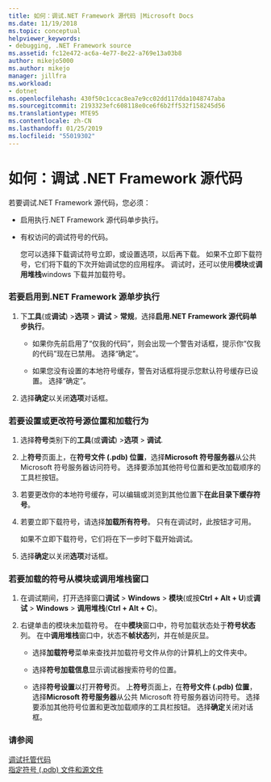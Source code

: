 ```yaml
---
title: 如何：调试.NET Framework 源代码 |Microsoft Docs
ms.date: 11/19/2018
ms.topic: conceptual
helpviewer_keywords:
- debugging, .NET Framework source
ms.assetid: fc12e472-ac6a-4e77-8e22-a769e13a03b8
author: mikejo5000
ms.author: mikejo
manager: jillfra
ms.workload:
- dotnet
ms.openlocfilehash: 430f50c1ccac8ea7e9cc02dd117dda1048747aba
ms.sourcegitcommit: 2193323efc608118e0ce6f6b2ff532f158245d56
ms.translationtype: MTE95
ms.contentlocale: zh-CN
ms.lasthandoff: 01/25/2019
ms.locfileid: "55019302"
---
```

# <a name="how-to-debug-net-framework-source"></a>如何：调试 .NET Framework 源代码

若要调试.NET Framework 源代码，您必须：

- 启用执行.NET Framework 源代码单步执行。  
  
- 有权访问的调试符号的代码。 
  
  您可以选择下载调试符号立即，或设置选项，以后再下载。 如果不立即下载符号，它们将下载的下次开始调试您的应用程序。 调试时，还可以使用**模块**或**调用堆栈**windows 下载并加载符号。  
  
### <a name="to-enable-stepping-into-net-framework-source"></a>若要启用到.NET Framework 源单步执行 
  
1. 下**工具**(或**调试**) >**选项** > **调试** > **常规**，选择**启用.NET Framework 源代码单步执行**。  
   
   - 如果你先前启用了“仅我的代码”，则会出现一个警告对话框，提示你“仅我的代码”现在已禁用。 选择“确定”。  
   
   - 如果您没有设置的本地符号缓存，警告对话框将提示您默认符号缓存已设置。 选择“确定”。  
   
1. 选择**确定**以关闭**选项**对话框。
  
### <a name="to-set-or-change-symbol-source-locations-and-loading-behavior"></a>若要设置或更改符号源位置和加载行为

1. 选择**符号**类别下的**工具**(或**调试**) >**选项** > **调试**.  
  
1. 上**符号**页面上，在**符号文件 (.pdb) 位置**，选择**Microsoft 符号服务器**从公共 Microsoft 符号服务器访问符号。 选择要添加其他符号位置和更改加载顺序的工具栏按钮。 
   
1. 若要更改你的本地符号缓存，可以编辑或浏览到其他位置下**在此目录下缓存符号**。  
   
1. 若要立即下载符号，请选择**加载所有符号**。 只有在调试时，此按钮才可用。  
   
   如果不立即下载符号，它们将在下一步时下载开始调试。  
   
1. 选择**确定**以关闭**选项**对话框。  
  
### <a name="to-load-symbols-from-the-modules-or-call-stack-windows"></a>若要加载的符号从模块或调用堆栈窗口  
  
1. 在调试期间，打开选择窗口**调试** > **Windows** > **模块**(或按**Ctrl + Alt + U**)或**调试** > **Windows** > **调用堆栈**(**Ctrl + Alt + C**)。 
   
1. 右键单击的模块未加载符号。 在中**模块**窗口中，符号加载状态处于**符号状态**列。 在中**调用堆栈**窗口中，状态不**帧状态**列，并在帧是灰显。 
   
   - 选择**加载符号**菜单来查找并加载符号文件从你的计算机上的文件夹中。 
   
   - 选择**符号加载信息**显示调试器搜索符号的位置。  
   
   - 选择**符号设置**以打开**符号**页。 上**符号**页面上，在**符号文件 (.pdb) 位置**，选择**Microsoft 符号服务器**从公共 Microsoft 符号服务器访问符号。 选择要添加其他符号位置和更改加载顺序的工具栏按钮。 选择**确定**关闭对话框。 
  
### <a name="see-also"></a>请参阅  
 [调试托管代码](../debugger/debugging-managed-code.md)   
 [指定符号 (.pdb) 文件和源文件](../debugger/specify-symbol-dot-pdb-and-source-files-in-the-visual-studio-debugger.md)